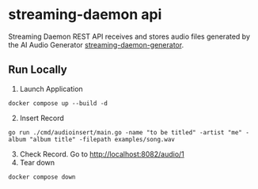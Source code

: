 # streaming-daemon api
Streaming Daemon REST API receives and stores audio files generated by the AI Audio Generator [streaming-daemon-generator](https://github.com/jeremyKisner/streaming-daemon-generator).

## Run Locally
1. Launch Application
```
docker compose up --build -d
```
2. Insert Record
```
go run ./cmd/audioinsert/main.go -name "to be titled" -artist "me" -album "album title" -filepath examples/song.wav
```
3. Check Record. Go to [http://localhost:8082/audio/1](http://localhost:8082/audio/1)
4. Tear down
```
docker compose down
```
